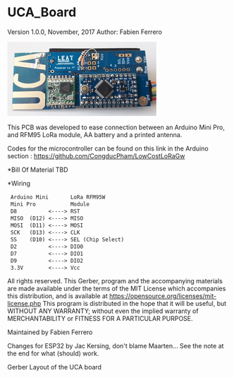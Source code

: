 # UCA_Board


Version 1.0.0, November, 2017
Author: Fabien Ferrero

<img src="https://github.com/FabienFerrero/UCA_Board/blob/master/documents/pictures/UCA.jpg">

This PCB was developed to ease connection between an Arduino Mini Pro, and RFM95 LoRa module, AA battery and a printed antenna.

Codes for the microcontroller can be found on this link in the Arduino section : https://github.com/CongducPham/LowCostLoRaGw

*Bill Of Material
TBD

*Wiring

```
 Arduino Mini       LoRa RFM95W 
 Mini Pro           Module
 D8          <----> RST
 MISO  (D12) <----> MISO
 MOSI  (D11) <----> MOSI
 SCK   (D13) <----> CLK
 SS    (D10) <----> SEL (Chip Select)
 D2          <----> DIO0
 D7          <----> DIO1
 D9          <----> DIO2
 3.3V        <----> Vcc

 ```


All rights reserved. This Gerber, program and the accompanying materials are made available under the terms of the MIT License which accompanies this distribution, and is available at https://opensource.org/licenses/mit-license.php
This program is distributed in the hope that it will be useful, but WITHOUT ANY WARRANTY; without even the implied warranty of MERCHANTABILITY or FITNESS FOR A PARTICULAR PURPOSE.

Maintained by Fabien Ferrero

Changes for ESP32 by Jac Kersing, don't blame Maarten... See the note at the end for what (should) work.

Gerber Layout of the UCA board
